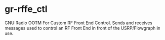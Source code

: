 # gr-rffe_ctl
GNU Radio OOTM For Custom RF Front End Control.  Sends and receives messages used to control an RF Front End in front of the USRP/Flowgraph in use.
